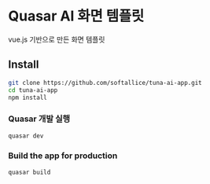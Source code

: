 # Quasar AI 화면 템플릿

vue.js 기반으로 만든 화면 템플릿

## Install
```bash
git clone https://github.com/softallice/tuna-ai-app.git
cd tuna-ai-app
npm install
```

### Quasar 개발 실행
```bash
quasar dev
```


### Build the app for production
```bash
quasar build
```

